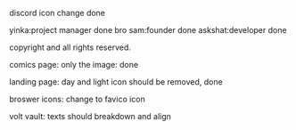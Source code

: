 discord icon change done

yinka:project manager done 
bro sam:founder done
askshat:developer done 

copyright and all rights reserved.

comics page: only the image: done

landing page: day and light icon should be removed, done

broswer icons: change to favico icon

volt vault: texts should breakdown and align